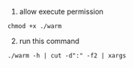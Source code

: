 1. allow execute permission
```
chmod +x ./warm
```
2. run this command
```
./warm -h | cut -d":" -f2 | xargs
```